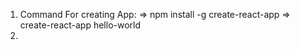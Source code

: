 1) Command For creating App:
	=> npm install -g create-react-app
	=> create-react-app hello-world
2)